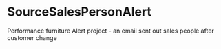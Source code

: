 # SourceSalesPersonAlert
Performance furniture Alert project - an email sent out sales people after customer change
